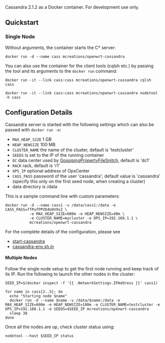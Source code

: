 Cassandra 2.1.2 as a Docker container. For development use only.

## Quickstart

### Single Node

Without arguments, the container starts the C* server:

```
docker run -d --name cass mcreations/openwrt-cassandra
```

You can also use the container for the client tools (cqlsh etc.) by
passing the tool and its arguments to the ```docker run``` command:

```
docker run -it --link cass:cass mcreations/openwrt-cassandra cqlsh cass

docker run -it --link cass:cass mcreations/openwrt-cassandra nodetool -h cass
```

## Configuration Details

Cassandra server is started with the following settings which can also be passed with ```docker run -e```:

- ```MAX_HEAP_SIZE``` 1 GB
- ```HEAP_NEWSIZE``` 100 MB
- ```CLUSTER_NAME``` the name of the cluster, default is 'testcluster'
- ```SEEDS``` is set to the IP of the running container
- ```DC``` data center used by [GossipingPropertyFileSnitch](http://www.datastax.com/documentation/cassandra/2.1/cassandra/architecture/architectureSnitchGossipPF_c.html), default is 'dc1'
- ```RACK``` rack, default is 'r1'
- ```OPS_IP``` optional address of OpsCenter
- ```CASS_PASS``` password of the user 'cassandra'; default value is 'cassandra' (specify this only on the first seed node, when creating a cluster)
- data directory is /data

This is a sample command line with custom parameters:

```
docker run -d --name cass1 -v /data/cass1:/data -e CASS_PASS=ffPufPPVD4U4V9sZ \
           -e MAX_HEAP_SIZE=600m -e HEAP_NEWSIZE=40m \
           -e CLUSTER_NAME=mycluster -e OPS_IP=192.168.1.1 \
           mcreations/openwrt-cassandra
```

For the complete details of the configuration, please see

- [start-cassandra](https://github.com/m-creations/docker-openwrt-cassandra/blob/master/image/root/start-cassandra)
- [cassandra-env.sh.in](https://github.com/m-creations/docker-openwrt-cassandra/blob/master/image/root/tmp/cassandra-env.sh.in)


#### Multiple Nodes

Follow the single node setup to get the first node running and keep
track of its IP. Run the following to launch the other nodes in the
cluster:

```
SEED_IP=$(docker inspect -f '{{ .NetworkSettings.IPAddress }}' cass1)
```

```
for name in cass{2..5}; do
  echo "Starting node $name"
  docker run -d --name $name -v /data/$name:/data -e MAX_HEAP_SIZE=600m -e HEAP_NEWSIZE=100m -e CLUSTER_NAME=testcluster -e OPS_IP=192.168.1.1 -e SEEDS=$SEED_IP mcreations/openwrt-cassandra
  sleep 30
done
```

Once all the nodes are up, check cluster status using:

```
nodetool --host $SEED_IP status
```
